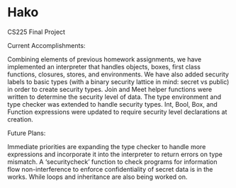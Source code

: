 # Hako
CS225 Final Project

Current Accomplishments:

Combining elements of previous homework assignments, we have implemented an interpreter that handles objects, boxes, first class functions, closures, stores, and environments. We have also added security labels to basic types (with a binary security lattice in mind: secret vs public) in order to create security types. Join and Meet helper functions were written to determine the security level of data. The type environment and type checker was extended to handle security types. Int, Bool, Box, and Function expressions were updated to require security level declarations at creation.

Future Plans:

Immediate priorities are expanding the type checker to handle more expressions and incorporate it into the interpreter to return errors on type mismatch. A ‘securitycheck’ function to check programs for information flow non-interference to enforce confidentiality of secret data is in the works. While loops and inheritance are also being worked on.
